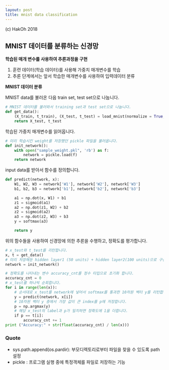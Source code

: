 ```yaml
---
layout: post
title: mnist data classification
---
```


(c) HakOh 2018

## MNIST 데이터를 분류하는 신경망

**학습된 매개 변수를 사용하여 추론과정을 구현**
1. 훈련 데이터(학습 데이터)를 사용해 가중치 매개변수를 학습
2. 추론 단계에서는 앞서 학습한 매개변수를 사용하여 입력데이터 분류

**MNIST 데이터 분류**

MNIST data를 불러온 다음 train set, test set으로 나눕니다.
```python
# MNIST 데이터를 불러와서 training set과 test set으로 나눕니다.
def get_data():
    (X_train, t_train), (X_test, t_test) = load_mnist(normalize = True, flatten = True, one_hot_label = False)
    return X_test, t_test
```

학습된 가중치 매개변수를 읽어옵니다.
```python
# 미리 학습시킨 weight를 저장했던 pickle 파일을 불러옵니다.
def init_network():
    with open("sample_weight.pkl", 'rb') as f:
        network = pickle.load(f)
    return network
```

input data를 받아서 함수를 정의합니다.
```python
def predict(network, x):
    W1, W2, W3 = network['W1'], network['W2'], network['W3']
    b1, b2, b3 = network['b1'], network['b2'], network['b3']

    a1 = np.dot(x, W1) + b1
    z1 = sigmoid(a1)
    a2 = np.dot(z1, W2) + b2
    z2 = sigmoid(a2)
    a3 = np.dot(z2, W3) + b3
    y = softmax(a3)

    return y
```

위의 함수들을 사용하여 신경망에 의한 추론을 수행하고, 정확도를 평가합니다.
```python
# x_test와 t_test를 리턴합니다.
x, t = get_data()
# 미리 저장해둔 hidden layer1 (50 units) + hidden layer2(100 units)으로 구성된 network를 리턴합니다.
network = init_network()

# 정확도를 나타내는 변수 accuracy_cnt를 정수 타입으로 초기화 합니다.
accuracy_cnt = 0
# x_test를 하나씩 순회합니다.
for i in range(len(x)):
    # 순서대로 x_test를 network에 넣어서 softmax를 통과한 10차원 벡터 y를 리턴합니다.
    y = predict(network, x[i])
    # 10차원 벡터 y 중에서 가장 값이 큰 index를 p에 저장합니다.
    p = np.argmax(y)
    # 해당 x_test의 label과 p가 일치하면 정확도에 1을 더합니다.
    if p == t[i]:
        accuracy_cnt += 1
print ("Accuracy:" + str(float(accuracy_cnt) / len(x)))
```




### Quote

- sys.path.append(os.pardir): 부모디렉토리로부터 파일을 찾을 수 있도록 path 설정
- pickle : 프로그램 실행 중에 특정객체를 파일로 저장하는 기능
